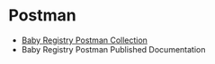 # Postman

* [Baby Registry Postman Collection](https://web.postman.co/workspace/My-Workspace~c6dea85b-b07e-4eb1-83e7-fe971cdb3008/collection/19754425-47456803-4f89-426f-9477-48e6a37eeeb6?ctx=documentation)
* Baby Registry Postman Published Documentation